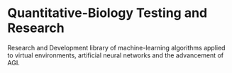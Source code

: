 # Quantitative-Biology Testing and Research
Research and Development library of machine-learning algorithms applied
to virtual environments, artificial neural networks and the advancement of AGI.
